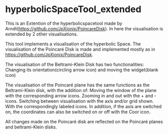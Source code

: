 # hyperbolicSpaceTool_extended
This is an Extention of the hyperbolicspacetool made by Arndt(https://github.com/JpXionix/PoincareDisk). In here the visualisation is extended by 2 other visualisations.


This tool implements a visualisation of the hyperbolic Space.
The visualisation of the Poincaré Disk is made and implemented mostly as in https://github.com/JpXionix/PoincareDisk.

The visualisation of the Beltrami-Klein Disk has two functionalities:
Changing its orientation(circling arrow icon) and moving the widget(blank icon)

The visualisation of the Poincaré plane has the same functions as the Beltrami-Klein disk, with the addition of:
Moving the window of the plane with the corresponding arrow icons.
Zooming in and out with the + and - icons.
Switching between visualisation with the axis and/or grid shown. With the correspondingly labeled icons.
In addition, if the axis are switched on, the coordinates can also be switched on or off with the Coor icon.

All changes made on the Poincaré disk are reflected on the Poincaré planes and beltrami-Klein disks.
